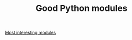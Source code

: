 ﻿---
backlinks:
- title: Python
  url: /sense/Python/python.html
title: Good Python modules
---
[Most interesting modules](https://www.quora.com/What-are-the-most-interesting-modules-for-Python)
